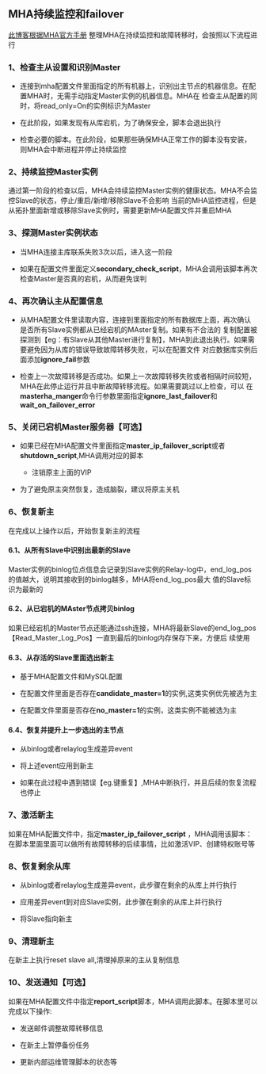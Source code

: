 ## MHA持续监控和failover

[此博客根据MHA官方手册](https://github.com/yoshinorim/mha4mysql-manager/wiki/Sequences_of_MHA)
整理MHA在持续监控和故障转移时，会按照以下流程进行

### 1、检查主从设置和识别Master

- 连接到mha配置文件里面指定的所有机器上，识别出主节点的机器信息。在配置MHA时，无需手动指定Master实例的机器信息。MHA在
检查主从配置的同时，将read_only=On的实例标识为Master
  
- 在此阶段，如果发现有从库宕机，为了确保安全，脚本会退出执行

- 检查必要的脚本。在此阶段，如果那些确保MHA正常工作的脚本没有安装，则MHA会中断进程并停止持续监控

### 2、持续监控Master实例

通过第一阶段的检查以后，MHA会持续监控Master实例的健康状态。MHA不会监控Slave的状态，停止/重启/新增/移除Slave不会影响
当前的MHA监控进程，但是从拓扑里面新增或移除Slave实例时，需要更新MHA配置文件并重启MHA

### 3、探测Master实例状态

- 当MHA连接主库联系失败3次以后，进入这一阶段

- 如果在配置文件里面定义**secondary_check_script**，MHA会调用该脚本再次检查Master是否真的宕机，从而避免误判

### 4、再次确认主从配置信息

- 从MHA配置文件里读取内容，连接到里面指定的所有数据库上面，再次确认是否所有Slave实例都从已经宕机的MAster复制。如果有不合法的
复制配置被探测到【eg：有Slave从其他Master进行复制】，MHA到此退出执行。如果需要避免因为从库的错误导致故障转移失败，可以在配置文件
对应数据库实例后面添加**ignore_fail**参数
  
- 检查上一次故障转移是否成功。如果上一次故障转移失败或者相隔时间较短，MHA在此停止运行并且中断故障转移流程。如果需要跳过以上检查，可以
  在**masterha_manger**命令行参数里面指定**ignore_last_failover**和**wait_on_failover_error**

### 5、关闭已宕机Master服务器【可选】

- 如果已经在MHA配置文件里面指定**master_ip_failover_script**或者**shutdown_script**,MHA调用对应的脚本
   
     -  注销原主上面的VIP
    
- 为了避免原主突然恢复，造成脑裂，建议将原主关机 

### 6、恢复新主

在完成以上操作以后，开始恢复新主的流程

#### 6.1、从所有Slave中识别出最新的Slave

Master实例的binlog位点信息会记录到Slave实例的Relay-log中，end_log_pos的值越大，说明其接收到的binlog越多，MHA将end_log_pos最大
值的Slave标识为最新的

#### 6.2、从已宕机的MAster节点拷贝binlog

如果已经宕机的Master节点还能通过ssh连接，MHA将最新Slave的end_log_pos【Read_Master_Log_Pos】一直到最后的binlog内存保存下来，方便后
续使用

#### 6.3、从存活的Slave里面选出新主

- 基于MHA配置文件和MySQL配置

- 在配置文件里面是否存在**candidate_master=1**的实例,这类实例优先被选为主

- 在配置文件里面是否存在**no_master=1**的实例，这类实例不能被选为主

#### 6.4、恢复并提升上一步选出的主节点

- 从binlog或者relaylog生成差异event

- 将上述event应用到新主

- 如果在此过程中遇到错误【eg.键重复】,MHA中断执行，并且后续的恢复流程也停止

### 7、激活新主
 
如果在MHA配置文件中，指定**master_ip_failover_script** ，MHA调用该脚本：在脚本里面里面可以做所有故障转移的后续事情，比如激活VIP、创建特权账号等

### 8、恢复剩余从库

- 从binlog或者relaylog生成差异event，此步骤在剩余的从库上并行执行

- 应用差异event到对应Slave实例，此步骤在剩余的从库上并行执行

- 将Slave指向新主

### 9、清理新主

在新主上执行reset slave all,清理掉原来的主从复制信息

### 10、发送通知【可选】

如果在MHA配置文件中指定**report_script**脚本，MHA调用此脚本。在脚本里可以完成以下操作:

- 发送邮件调整故障转移信息

- 在新主上暂停备份任务

- 更新内部运维管理脚本的状态等
